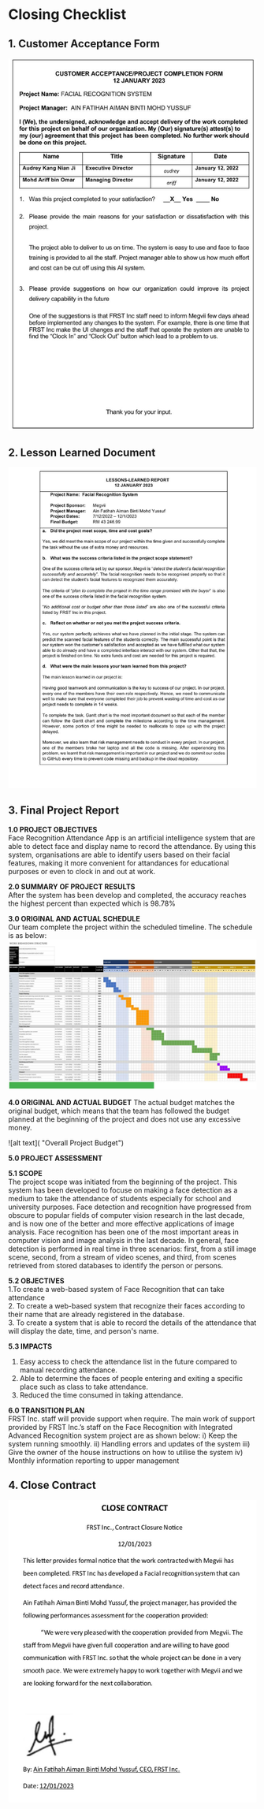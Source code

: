# Closing Checklist

## 1. Customer Acceptance Form

![alt text](https://github.com/ainfatihahh/Face-Recognition-System/blob/f73f2196e99a05b8a4365d070c08efceb08b5a96/Project-Management-Plan/assets/CustomerAcceptanceForm.jpg "Customer Acceptance Form")

## 2. Lesson Learned Document
![alt text](https://github.com/ainfatihahh/Face-Recognition-System/blob/c1e4e1e054dd4d74fce13f2bf2ba1b58980f4d66/Project-Management-Plan/assets/LessonLearnedReport.jpg "Lesson Learned document") 

## 3. Final Project Report

**1.0 PROJECT OBJECTIVES**
<br>Face Recognition Attendance App is an artificial intelligence system that are able to detect face and display name to record the attendance. By using this system, organisations are able to identify users based on their facial features, making it more convenient for attandances for educational purposes or even to clock in and out at work.

**2.0 SUMMARY OF PROJECT RESULTS**
<br>After the system has been develop and completed, the accuracy reaches the highest percent than expected which is 98.78%

**3.0 ORIGINAL AND ACTUAL SCHEDULE**
<br>Our team complete the project within the scheduled timeline. The schedule is as below:
![alt text](https://github.com/ainfatihahh/Face-Recognition-System/blob/d6c3df809d3ed7eba886bf2e0bd83c40c45921c5/Project-Management-Plan/assets/wbs.jpg "Milestone Timeline")

**4.0 ORIGINAL AND ACTUAL BUDGET**
The actual budget matches the original budget, which means that the team has followed the budget planned at the beginning of the project and does not use any excessive money.

![alt text]( "Overall Project Budget")

**5.0 PROJECT ASSESSMENT**

**5.1 SCOPE**
<br>The project scope was initiated from the beginning of the project. This system has been developed to focuse on making a face detection as a medium to take the  attendance of students especially for school and university purposes. Face detection and recognition have progressed from obscure to popular fields of computer vision research in the last decade, and is now one of the better and more effective applications of image analysis. Face recognition has been one of the most important areas in computer vision and image analysis in the last decade. In general, face detection is performed in real time in three scenarios: first, from a still image scene, second, from a stream of video scenes, and third, from scenes retrieved from stored databases to identify the person or persons.

**5.2 OBJECTIVES**
<br>1.To create a web-based system of Face Recognition that can take attendance 
<br>2. To create a web-based system that recognize their faces according to their name that are already registered in the database.
<br>3. To create a system that is able to record the details of the attendance that will display the date, time, and person's name.

**5.3 IMPACTS**
1.	Easy access to check the attendance list in the future compared to manual recording attendance.
2.	Able to determine the faces of people entering and exiting a specific place such as class to take attendance.
3.	Reduced the time consumed in taking attendance.

**6.0 TRANSITION PLAN**
<br>FRST Inc. staff will provide support when require. The main work of support provided by FRST Inc.’s staff on the Face Recognition with Integrated Advanced Recognition system project are as shown below:
i) Keep the system running smoothly.
ii) Handling errors and updates of the system
iii) Give the owner of the house instructions on how to utilise the system
iv) Monthly information reporting to upper management

## 4. Close Contract
![alt text](https://github.com/ainfatihahh/Face-Recognition-System/blob/0eb493bfdb9e6da5880a6880c8bc667cdccc768a/Project-Management-Plan/assets/Close%20contract.jpg "Close Contract")

